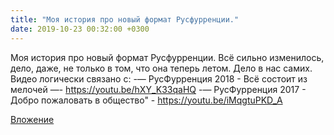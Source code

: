 ```yaml
---
title: "Моя история про новый формат Русфурренции."
date: 2019-10-23 00:32:00 +0300
---
```


Моя история про новый формат Русфурренции.
Всё сильно изменилось, дело, даже, не только в том, что она теперь летом. Дело в нас самих.
Видео логически связано с:
-— РусФурренция 2018 - Всё состоит из мелочей —-
https://youtu.be/hXY_K33qaHQ
-— РусФурренция 2017 - Добро пожаловать в общество" -
https://youtu.be/iMqgtuPKD_A

[Вложение](https://vk.com/video41076938_456239389)
